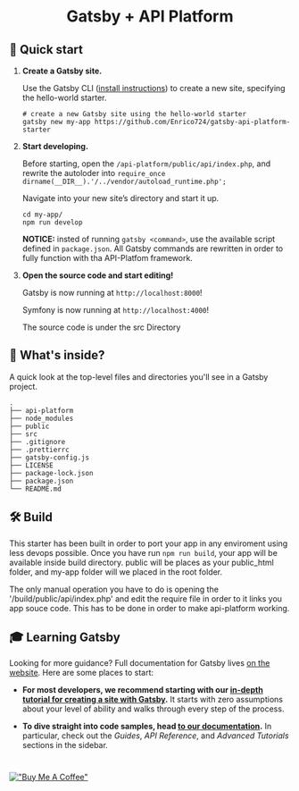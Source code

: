 <h1 align="center">
  Gatsby + API Platform
</h1>


## 🚀 Quick start

1.  **Create a Gatsby site.**

    Use the Gatsby CLI ([install instructions](https://www.gatsbyjs.com/docs/tutorial/part-0/#gatsby-cli)) to create a new site, specifying the hello-world starter.

    ```shell
    # create a new Gatsby site using the hello-world starter
    gatsby new my-app https://github.com/Enrico724/gatsby-api-platform-starter
    ```

1.  **Start developing.**

    Before starting, open the `/api-platform/public/api/index.php`, and rewrite the autoloder into `require_once dirname(__DIR__).'/../vendor/autoload_runtime.php';`

    Navigate into your new site’s directory and start it up.

    ```shell
    cd my-app/
    npm run develop
    ```

    **NOTICE:** insted of running `gatsby <command>`, use the available script defined in `package.json`. All Gatsby commands are rewritten in order to fully function with tha API-Platfom framework.

1.  **Open the source code and start editing!**

    Gatsby is now running at `http://localhost:8000`!
    
    Symfony is now running at `http://localhost:4000`!

    The source code is under the src Directory

## 🧐 What's inside?

A quick look at the top-level files and directories you'll see in a Gatsby project.

    .
    ├── api-platform
    ├── node_modules
    ├── public
    ├── src
    ├── .gitignore
    ├── .prettierrc
    ├── gatsby-config.js
    ├── LICENSE
    ├── package-lock.json
    ├── package.json
    └── README.md

## 🛠 Build

This starter has been built in order to port your app in any enviroment using less devops possible. Once you have run `npm run build`, your app will be available inside build directory. public will be places as your public_html folder, and my-app folder will we placed in the root folder.

The only manual operation you have to do is opening the '/build/public/api/index.php' and edit the require file in order to it links you app souce code. This has to be done in order to make api-platform working.

## 🎓 Learning Gatsby

Looking for more guidance? Full documentation for Gatsby lives [on the website](https://www.gatsbyjs.com/). Here are some places to start:

- **For most developers, we recommend starting with our [in-depth tutorial for creating a site with Gatsby](https://www.gatsbyjs.com/tutorial/).** It starts with zero assumptions about your level of ability and walks through every step of the process.

- **To dive straight into code samples, head [to our documentation](https://www.gatsbyjs.com/docs/).** In particular, check out the _Guides_, _API Reference_, and _Advanced Tutorials_ sections in the sidebar.

#

[!["Buy Me A Coffee"](https://www.buymeacoffee.com/assets/img/custom_images/orange_img.png)](https://www.buymeacoffee.com/Enrico724)